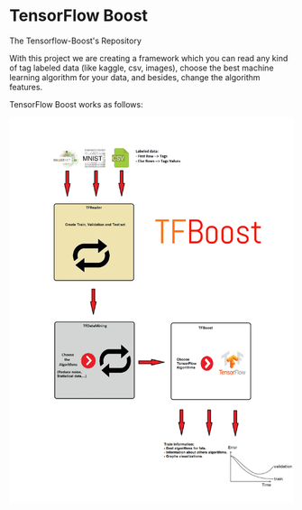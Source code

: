 # TensorFlow Boost
The Tensorflow-Boost's Repository

With this project we are creating a framework which you can read any kind of tag labeled data (like kaggle, csv, images), choose the best machine learning algorithm for your data, and besides, change the algorithm features.

TensorFlow Boost works as follows: 

![alt tag](https://github.com/Gabvaztor/TFBoost/blob/master/Documentation/CSV%20Diagram.png)
